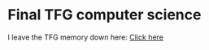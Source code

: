 # Final TFG computer science

I leave the TFG memory down here:
[Click here](https://usanjorge-my.sharepoint.com/:w:/g/personal/alu_137353_usj_es/Eb0dF3H6ioxAsRTbq4S7mY0Bbg_zWZAKMmT5Bymbxbk6qw?e=eFeAsE)
